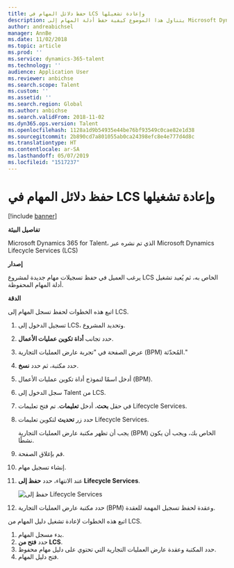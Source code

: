 ```yaml
---
title: حفظ دلائل المهام في LCS وإعادة تشغيلها
description: يتناول هذا الموضوع كيفية حفظ أدلة المهام إلى Microsoft Dynamics Lifecycle Services (LCS) ثم إعادة تشغيلها.
author: andreabichsel
manager: AnnBe
ms.date: 11/02/2018
ms.topic: article
ms.prod: ''
ms.service: dynamics-365-talent
ms.technology: ''
audience: Application User
ms.reviewer: anbichse
ms.search.scope: Talent
ms.custom: ''
ms.assetid: ''
ms.search.region: Global
ms.author: anbichse
ms.search.validFrom: 2018-11-02
ms.dyn365.ops.version: Talent
ms.openlocfilehash: 1128a1d9b54935e44be76bf93549c0cae82e1d38
ms.sourcegitcommit: 2b890cd7a801055ab0ca24398efc8e4e777d4d8c
ms.translationtype: HT
ms.contentlocale: ar-SA
ms.lasthandoff: 05/07/2019
ms.locfileid: "1517237"
---
```

# <a name="save-task-guides-to-lcs-and-replay-them"></a>حفظ دلائل المهام في LCS وإعادة تشغيلها

[!include [banner](includes/banner.md)]

**تفاصيل البيئة** 

Microsoft Dynamics 365 for Talent، الذي تم نشره عبر Microsoft Dynamics Lifecycle Services (LCS)

**إصدار**

يرغب العميل في حفظ تسجيلات مهام جديدة لمشروع LCS الخاص به، ثم يُعيد تشغيل أدلة المهام المحفوظة.

**‏‏الدقة**

اتبع هذه الخطوات لحفظ تسجل المهام إلى LCS.

1. تسجيل الدخول إلى LCS، وتحديد المشروع.
2. حدد تجانب **أداة تكوين عمليات الأعمال**.
3. عرض الصفحة في "تجربة عارض العمليات التجارية (BPM) المُحدّثة."
4. حدد مكتبة، ثم حدد **نسخ**.
5. أدخل اسمًا لنموذج أداة تكوين عمليات الأعمال (BPM).
6. سجل الدخول إلى Talent من LCS.
7. في حقل **بحث**، أدخل **تعليمات**. تم فتح تعليمات Lifecycle Services.
8. حدد زر **تحديث** لتكوين تعليمات Lifecycle Services.

    يجب أن تظهر مكتبة عارض العمليات التجارية (BPM) الخاص بك، ويجب أن يكون نشطًا.

9. قم بإغلاق الصفحة.
10. إنشاء تسجيل مهام.
11. عند الانتهاء، حدد **حفظ إلى Lifecycle Services**.

    ![حفظ إلى Lifecycle Services](media/task-guides.png)

12. حدد مكتبة عارض العمليات التجارية (BPM) وعقدة لحفظ تسجيل المهمة للعقدة.

اتبع هذه الخطوات لإعادة تشغيل دليل المهام من LCS.

1. بدء مسجل المهام.
2. حدد **فتح من LCS**.
3. حدد المكتبة وعقدة عارض العمليات التجارية التي تحتوي على دليل مهام محفوظ.
4. فتح دليل المهام.
